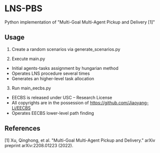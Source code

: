 # LNS-PBS
Python implementation of "Multi-Goal Multi-Agent Pickup and Delivery [1]"

## Usage
1. Create a random scenarios via generate_scenarios.py

2. Execute main.py
* Initial agents-tasks assignment by hungarian method
* Operates LNS procedure several times
* Generates an higher-level task allocation

3. Run main_eecbs.py
* EECBS is released under USC – Research License
* All copyrights are in the possession of https://github.com/Jiaoyang-Li/EECBS
* Operates EECBS lower-level path finding

## References
[1] Xu, Qinghong, et al. "Multi-Goal Multi-Agent Pickup and Delivery." arXiv preprint arXiv:2208.01223 (2022).
